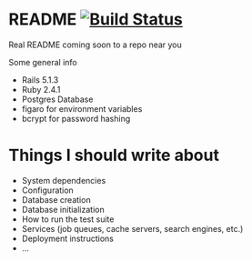 # README [![Build Status](https://travis-ci.org/buzuloiu/spotyfi.svg?branch=master)](https://travis-ci.org/buzuloiu/spotyfi)



Real README coming soon to a repo near you

Some general info

* Rails 5.1.3
* Ruby 2.4.1
* Postgres Database
* figaro for environment variables
* bcrypt for password hashing

# Things I should write about
* System dependencies
* Configuration
* Database creation
* Database initialization
* How to run the test suite
* Services (job queues, cache servers, search engines, etc.)
* Deployment instructions
* ...
